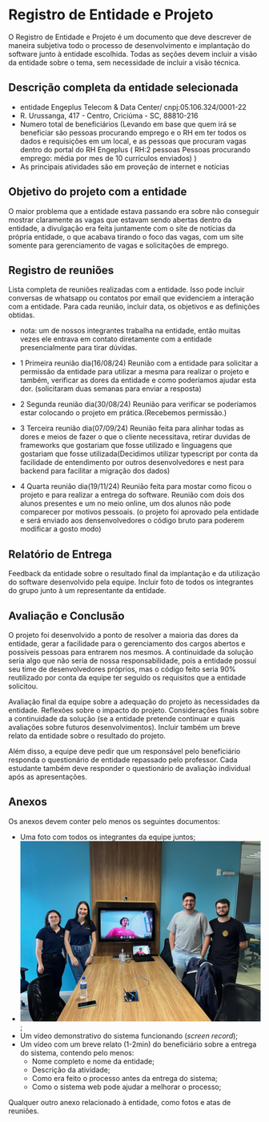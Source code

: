 # Registro de Entidade e Projeto

O Registro de Entidade e Projeto é um documento que deve descrever de maneira subjetiva todo o processo de desenvolvimento e implantação do software junto à entidade escolhida. Todas as seções devem incluir a visão da entidade sobre o tema, sem necessidade de incluir a visão técnica.

## Descrição completa da entidade selecionada

- entidade Engeplus Telecom & Data Center/ cnpj:05.106.324/0001-22
- R. Urussanga, 417 - Centro, Criciúma - SC, 88810-216
- Numero total de beneficiários (Levando em base que quem irá se beneficiar são pessoas procurando emprego e o RH em ter todos os dados e requisições em um local, e as pessoas que procuram vagas dentro do portal do RH Engeplus ( RH:2 pessoas Pessoas procurando emprego: média por mes de 10 currículos enviados) ) 
- As principais atividades são em proveção de internet e notícias 

## Objetivo do projeto com a entidade

O maior problema que a entidade estava passando era sobre não conseguir mostrar claramente as vagas que estavam sendo abertas dentro da entidade, a divulgação era feita juntamente com o site de notícias da própria entidade, o que acabava tirando o foco das vagas, com um site somente para gerenciamento de vagas e solicitações de emprego. 

## Registro de reuniões
Lista completa de reuniões realizadas com a entidade. Isso pode incluir conversas de whatsapp ou contatos por email que evidenciem a interação com a entidade. Para cada reunião, incluir data, os objetivos e as definições obtidas.

- nota: um de nossos integrantes trabalha na entidade, então muitas vezes ele entrava em contato diretamente com a entidade presencialmente para tirar dúvidas.

- 1 Primeira reunião dia(16/08/24)
Reunião com a entidade para solicitar a permissão da entidade para utilizar a mesma para realizar o projeto e também, verificar as dores da entidade e como 
poderíamos ajudar esta dor. (solicitaram duas semanas para enviar a resposta)

- 2 Segunda reunião dia(30/08/24)
Reunião para verificar se poderíamos estar colocando o projeto em prática.(Recebemos permissão.)

- 3 Terceira reunião dia(07/09/24)
Reunião feita para alinhar todas as dores e meios de fazer o que o cliente necessitava, retirar duvidas de frameworks que gostariam que fosse utilizado e linguagens que gostariam que fosse utilizada(Decidimos utilizar typescript por conta da facilidade de entendimento por outros desenvolvedores e nest para backend para facilitar a migração dos dados)

- 4 Quarta reunião dia(19/11/24)
Reunião feita para mostar como ficou o projeto e para realizar a entrega do software. Reunião com dois dos alunos presentes e um no meio online, um dos alunos não pode comparecer por motivos pessoais. (o projeto foi aprovado pela entidade e será enviado aos densenvolvedores o código bruto para poderem modificar a gosto modo)

## Relatório de Entrega

Feedback da entidade sobre o resultado final da implantação e da utilização do software desenvolvido pela equipe. Incluir foto de todos os integrantes do grupo junto à um representante da entidade.

## Avaliação e Conclusão

O projeto foi desenvolvido a ponto de resolver a maioria das dores da entidade, gerar a facilidade para o gerenciamento dos cargos abertos e possíveis pessoas para entrarem nos mesmos. A continuidade da solução seria algo que não seria de nossa responsabilidade, pois a entidade possuí seu time de desenvolvedores próprios, mas o código feito seria 90% reutilizado por conta da equipe ter seguido os requisitos que a entidade solicitou.

Avaliação final da equipe sobre a adequação do projeto às necessidades da entidade. Reflexões sobre o impacto do projeto. Considerações finais sobre a continuidade da solução (se a entidade pretende continuar e quais avaliações sobre futuros desenvolvimentos). Incluir também um breve relato da entidade sobre o resultado do projeto.

Além disso, a equipe deve pedir que um responsável pelo beneficiário responda o questionário de entidade repassado pelo professor. Cada estudante também deve responder o questionário de avaliação individual após as apresentações.

## Anexos

Os anexos devem conter pelo menos os seguintes documentos:
 * Uma foto com todos os integrantes da equipe juntos;
* ![Foto da equipe](assets/fotoequipe.jpg);
 * Um vídeo demonstrativo do sistema funcionando (*screen record*);
 * Um vídeo com um breve relato (1-2min) do beneficiário sobre a entrega do sistema, contendo pelo menos:
   * Nome completo e nome da entidade;
   * Descrição da atividade;
   * Como era feito o processo antes da entrega do sistema;
   * Como o sistema web pode ajudar a melhorar o processo;

Qualquer outro anexo relacionado à entidade, como fotos e atas de reuniões.